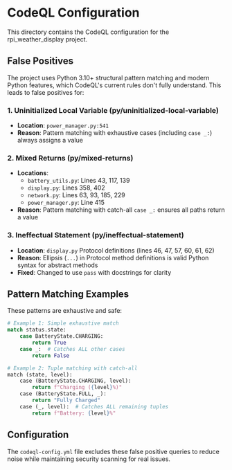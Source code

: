 # CodeQL Configuration

This directory contains the CodeQL configuration for the rpi_weather_display project.

## False Positives

The project uses Python 3.10+ structural pattern matching and modern Python features, which CodeQL's current rules don't fully understand. This leads to false positives for:

### 1. Uninitialized Local Variable (py/uninitialized-local-variable)
- **Location**: `power_manager.py:541`
- **Reason**: Pattern matching with exhaustive cases (including `case _:`) always assigns a value

### 2. Mixed Returns (py/mixed-returns)
- **Locations**: 
  - `battery_utils.py`: Lines 43, 117, 139
  - `display.py`: Lines 358, 402
  - `network.py`: Lines 63, 93, 185, 229
  - `power_manager.py`: Line 415
- **Reason**: Pattern matching with catch-all `case _:` ensures all paths return a value

### 3. Ineffectual Statement (py/ineffectual-statement)
- **Location**: `display.py` Protocol definitions (lines 46, 47, 57, 60, 61, 62)
- **Reason**: Ellipsis (`...`) in Protocol method definitions is valid Python syntax for abstract methods
- **Fixed**: Changed to use `pass` with docstrings for clarity

## Pattern Matching Examples

These patterns are exhaustive and safe:

```python
# Example 1: Simple exhaustive match
match status.state:
    case BatteryState.CHARGING:
        return True
    case _:  # Catches ALL other cases
        return False

# Example 2: Tuple matching with catch-all
match (state, level):
    case (BatteryState.CHARGING, level):
        return f"Charging ({level}%)"
    case (BatteryState.FULL, _):
        return "Fully Charged"
    case (_, level):  # Catches ALL remaining tuples
        return f"Battery: {level}%"
```

## Configuration

The `codeql-config.yml` file excludes these false positive queries to reduce noise while maintaining security scanning for real issues.